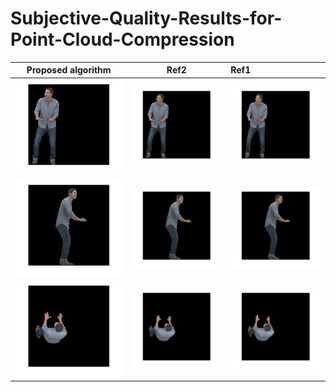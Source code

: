# Subjective-Quality-Results-for-Point-Cloud-Compression
Proposed algorithm            |  Ref2        |Ref1        
:-------------------------:|:-------------------------:|:---------------------
![](/Images/Front_Loot_Proposed.png)  |  ![](/Images/Front_Loot_Ref2.png)    |  ![](/Images/Front_Loot_Ref1.png)
![](/Images/Left_Loot_Proposed.png)  |  ![](/Images/Left_Loot_Ref2.png)    |  ![](/Images/Left_Loot_Ref1.png)
![](/Images/Top_Loot_Proposed.png)  |  ![](/Images/Top_Loot_Ref2.png)    |  ![](/Images/Top_Loot_Ref1.png)
